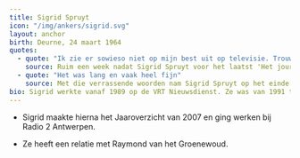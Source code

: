 ```yaml
---
title: Sigrid Spruyt
icon: "/img/ankers/sigrid.svg"
layout: anchor
birth: Deurne, 24 maart 1964
quotes:
  - quote: "Ik zie er sowieso niet op mijn best uit op televisie. Trouwens, tv is mijn werk. Ik doe het graag en naar best vermogen. Maar het werk is niet mijn lust en mijn leven. Ik heb eerst mijn lust, dan mijn leven en dan het werk. (lacht)"
    source: Ruim een week nadat Sigrid Spruyt voor het laatst 'Het journaal' presenteerde, beseft ze dat haar nieuwsgierigheid nu wel bevredigd is.
  - quote: "Het was lang en vaak heel fijn"
    source: Met die verrassende woorden nam Sigrid Spruyt op het einde van het Journaal van zeven uur afscheid als ankervrouw.
bio: Sigrid werkte vanaf 1989 op de VRT Nieuwsdienst. Ze was van 1991 tot 26 oktober 2007 vast journaalanker. Sigrid stopte wegens een hardnekkige schminkallergie met de presentatie van Het Journaal.
---
```


* Sigrid maakte hierna het Jaaroverzicht van 2007 en ging werken bij Radio 2 Antwerpen.

* Ze heeft een relatie met Raymond van het Groenewoud.
